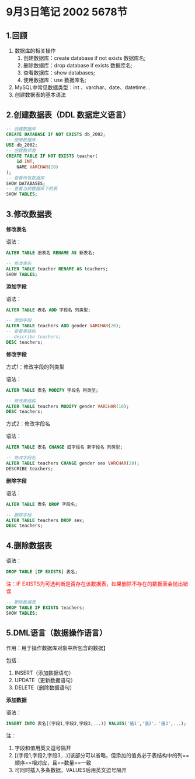 # 9月3日笔记 2002 5678节

## 1.回顾

1. 数据库的相关操作
   1. 创建数据库：create database if not exists 数据库名;
   2. 删除数据库：drop database if exists 数据库名;
   3. 查看数据库：show databases;
   4. 使用数据库：use 数据库名;
2. MySQL中常见数据类型：int 、varchar、date、datetime...
3. 创建数据表的基本语法

## 2.创建数据表（DDL 数据定义语言）

```sql
-- 创建数据库
CREATE DATABASE IF NOT EXISTS db_2002;
-- 使用数据库
USE db_2002;
-- 创建教师表
CREATE TABLE IF NOT EXISTS teacher(
	id INT,
	NAME VARCHAR(20)
);
-- 查看所有数据库
SHOW DATABASES;
-- 查看当前数据库下的表
SHOW TABLES;
```

## 3.修改数据表

**修改表名**

语法：

```sql
ALTER TABLE 旧表名 RENAME AS 新表名;
```

```sql
-- 修改表名
ALTER TABLE teacher RENAME AS teachers;
SHOW TABLES;
```

**添加字段**

语法：

```sql
ALTER TABLE 表名 ADD 字段名 列类型;
```

```sql
-- 添加字段
ALTER TABLE teachers ADD gender VARCHAR(20);
-- 查看表结构
-- describe teachers;
DESC teachers;
```

**修改字段**

方式1：修改字段的列类型

语法：

```sql
ALTER TABLE 表名 MODIFY 字段名 列类型;
```

```sql
-- 修改表结构
ALTER TABLE teachers MODIFY gender VARCHAR(10);
DESC teachers;
```

方式2：修改字段名

语法：

```sql
ALTER TABLE 表名 CHANGE 旧字段名 新字段名 列类型;
```

```sql
-- 修改字段名
ALTER TABLE teachers CHANGE gender sex VARCHAR(20);
DESCRIBE teachers;
```

**删除字段**

语法：

```SQL
ALTER TABLE 表名 DROP 字段名;
```

```sql
-- 删除字段
ALTER TABLE teachers DROP sex;
DESC teachers;
```

## 4.删除数据表

语法：

```sql
DROP TABLE [IF EXISTS] 表名;
```

<font color="red">注：IF EXISTS为可选判断是否存在该数据表，如果删除不存在的数据表会抛出错误</font>

```sql
-- 删除数据表
DROP TABLE IF EXISTS teachers;
SHOW TABLES;
```

## 5.DML语言（数据操作语言）

作用：用于操作数据库对象中所包含的数据】

包括：

1. INSERT（添加数据语句）
2. UPDATE（更新数据语句）
3. DELETE（删除数据语句）

**添加数据**

语法：

```sql
INSERT INTO 表名[(字段1,字段2,字段3,...)] VALUES('值1','值2'，'值3',...);
```

注：

1. 字段和值用英文逗号隔开
2. [(字段1,字段2,字段3,...)]该部分可以省略，但添加的值务必于表结构中的列==顺序==相对应，且==数量==一致
3. 可同时插入多条数据，VALUES后用英文逗号隔开

